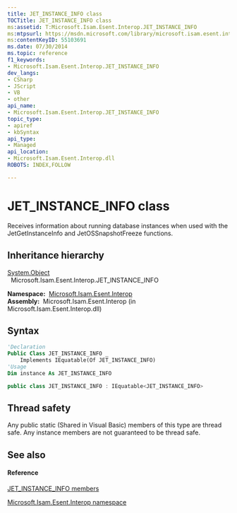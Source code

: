 ```yaml
---
title: JET_INSTANCE_INFO class
TOCTitle: JET_INSTANCE_INFO class
ms:assetid: T:Microsoft.Isam.Esent.Interop.JET_INSTANCE_INFO
ms:mtpsurl: https://msdn.microsoft.com/library/microsoft.isam.esent.interop.jet_instance_info(v=EXCHG.10)
ms:contentKeyID: 55103691
ms.date: 07/30/2014
ms.topic: reference
f1_keywords:
- Microsoft.Isam.Esent.Interop.JET_INSTANCE_INFO
dev_langs:
- CSharp
- JScript
- VB
- other
api_name: 
- Microsoft.Isam.Esent.Interop.JET_INSTANCE_INFO
topic_type: 
- apiref
- kbSyntax
api_type: 
- Managed
api_location: 
- Microsoft.Isam.Esent.Interop.dll
ROBOTS: INDEX,FOLLOW

---
```


# JET_INSTANCE_INFO class

Receives information about running database instances when used with the JetGetInstanceInfo and JetOSSnapshotFreeze functions.

## Inheritance hierarchy

[System.Object](/dotnet/api/system.object)  
  Microsoft.Isam.Esent.Interop.JET_INSTANCE_INFO  

**Namespace:**  [Microsoft.Isam.Esent.Interop](hh596136\(v=exchg.10\).md)  
**Assembly:**  Microsoft.Isam.Esent.Interop (in Microsoft.Isam.Esent.Interop.dll)

## Syntax

``` vb
'Declaration
Public Class JET_INSTANCE_INFO _
    Implements IEquatable(Of JET_INSTANCE_INFO)
'Usage
Dim instance As JET_INSTANCE_INFO
```

``` csharp
public class JET_INSTANCE_INFO : IEquatable<JET_INSTANCE_INFO>
```

## Thread safety

Any public static (Shared in Visual Basic) members of this type are thread safe. Any instance members are not guaranteed to be thread safe.

## See also

#### Reference

[JET_INSTANCE_INFO members](dn335183\(v=exchg.10\).md)

[Microsoft.Isam.Esent.Interop namespace](hh596136\(v=exchg.10\).md)